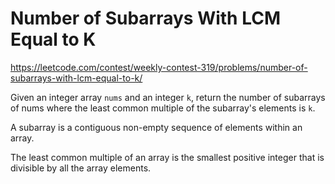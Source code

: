 # Number of Subarrays With LCM Equal to K

https://leetcode.com/contest/weekly-contest-319/problems/number-of-subarrays-with-lcm-equal-to-k/

Given an integer array `nums` and an integer `k`, return the number of subarrays of nums where the least common multiple of the subarray's elements is `k`.

A subarray is a contiguous non-empty sequence of elements within an array.

The least common multiple of an array is the smallest positive integer that is divisible by all the array elements.
